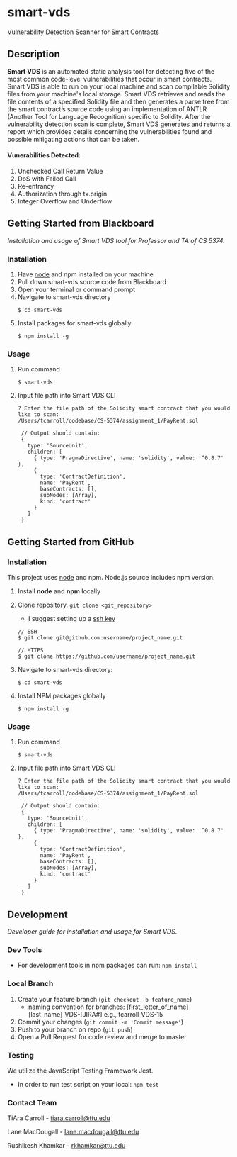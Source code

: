 # smart-vds
Vulnerability Detection Scanner for Smart Contracts

## Description
**Smart VDS** is an automated static analysis tool for detecting five of the most common code-level vulnerabilities that 
occur in smart contracts. Smart VDS is able to run on your local machine and scan compilable Solidity files from your
machine's local storage. Smart VDS retrieves and reads the file contents of a specified Solidity file and then generates
a parse tree from the smart contract’s source code using an implementation of ANTLR 
(Another Tool for Language Recognition) specific to Solidity. After the vulnerability detection scan is complete, 
Smart VDS generates and returns a report which provides details concerning the vulnerabilities found and possible 
mitigating actions that can be taken.

#### Vunerabilities Detected:
1. Unchecked Call Return Value
2. DoS with Failed Call
3. Re-entrancy
4. Authorization through tx.origin
5. Integer Overflow and Underflow

## Getting Started from Blackboard
*Installation and usage of Smart VDS tool for Professor and TA of CS 5374.*

### Installation
1. Have [node](https://nodejs.org/en/download/) and npm installed on your machine
2. Pull down smart-vds source code from Blackboard
3. Open your terminal or command prompt
4. Navigate to smart-vds directory
   ```shell
   $ cd smart-vds
   ```
5. Install packages for smart-vds globally
   ```shell
   $ npm install -g
   ```

### Usage
1. Run command
    ```shell
    $ smart-vds
    ```
2. Input file path into Smart VDS CLI
    ```shell
    ? Enter the file path of the Solidity smart contract that you would like to scan: 
   /Users/tcarroll/codebase/CS-5374/assignment_1/PayRent.sol
    ```
   ```shell
    // Output should contain:
    {
      type: 'SourceUnit',
      children: [
        { type: 'PragmaDirective', name: 'solidity', value: '^0.8.7' },
        {
          type: 'ContractDefinition',
          name: 'PayRent',
          baseContracts: [],
          subNodes: [Array],
          kind: 'contract'
        }
      ]
    }
   ```

## Getting Started from GitHub

### Installation
This project uses [node](https://nodejs.org/en/download/) and npm. Node.js source includes npm version.
1. Install **node** and **npm** locally
2. Clone repository. `git clone <git_repository>`
    - I suggest setting up a [ssh key](https://docs.github.com/en/authentication/connecting-to-github-with-ssh/adding-a-new-ssh-key-to-your-github-account)
    ```shell
    // SSH
    $ git clone git@github.com:username/project_name.git

    // HTTPS
    $ git clone https://github.com/username/project_name.git
    ```
3. Navigate to smart-vds directory: 
   ```shell
   $ cd smart-vds
   ```

5. Install NPM packages globally
    ```shell
    $ npm install -g
    ```
### Usage
1. Run command
    ```shell
    $ smart-vds
    ```
2. Input file path into Smart VDS CLI
    ```shell
    ? Enter the file path of the Solidity smart contract that you would like to scan: 
   /Users/tcarroll/codebase/CS-5374/assignment_1/PayRent.sol
    ```
   ```shell
    // Output should contain:
    {
      type: 'SourceUnit',
      children: [
        { type: 'PragmaDirective', name: 'solidity', value: '^0.8.7' },
        {
          type: 'ContractDefinition',
          name: 'PayRent',
          baseContracts: [],
          subNodes: [Array],
          kind: 'contract'
        }
      ]
    }
   ```
## Development
*Developer guide for installation and usage for Smart VDS.*
### Dev Tools
- For development tools in npm packages can run: `npm install`
### Local Branch
1. Create your feature branch (`git checkout -b feature_name`)
    - naming convention for branches: [first_letter_of_name][last_name]_VDS-[JIRA#] e.g., tcarroll_VDS-15
2. Commit your changes (`git commit -m 'Commit message'`)
3. Push to your branch on repo (`git push`)
5. Open a Pull Request for code review and merge to master

### Testing
We utilize the JavaScript Testing Framework Jest.
- In order to run test script on your local: `npm test`

### Contact Team
TiAra Carroll - tiara.carroll@ttu.edu

Lane MacDougall - lane.macdougall@ttu.edu

Rushikesh Khamkar - rkhamkar@ttu.edu

